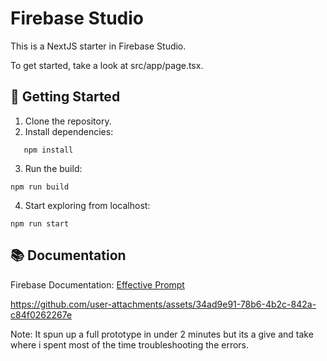 # Firebase Studio

This is a NextJS starter in Firebase Studio.

To get started, take a look at src/app/page.tsx.

## 🚀 Getting Started

1. Clone the repository.
2. Install dependencies:

```
   npm install
```

3. Run the build:

```
npm run build
```

4. Start exploring from localhost:

```
npm run start
```

## 📚 Documentation
  
Firebase Documentation: [Effective Prompt](https://firebase.google.com/docs/studio/prompting?_gl=1*1x2p5c5*_up*MQ..*_ga*MTEzMDQ1MTcyOC4xNzQ0NDQ4MDMz*_ga_CW55HF8NVT*MTc0NDQ0ODAzMy4xLjAuMTc0NDQ0ODAzMy4wLjAuMA)



https://github.com/user-attachments/assets/34ad9e91-78b6-4b2c-842a-c84f0262267e


Note: It spun up a full prototype in under 2 minutes but its a give and take where i spent most of the time troubleshooting the errors.
